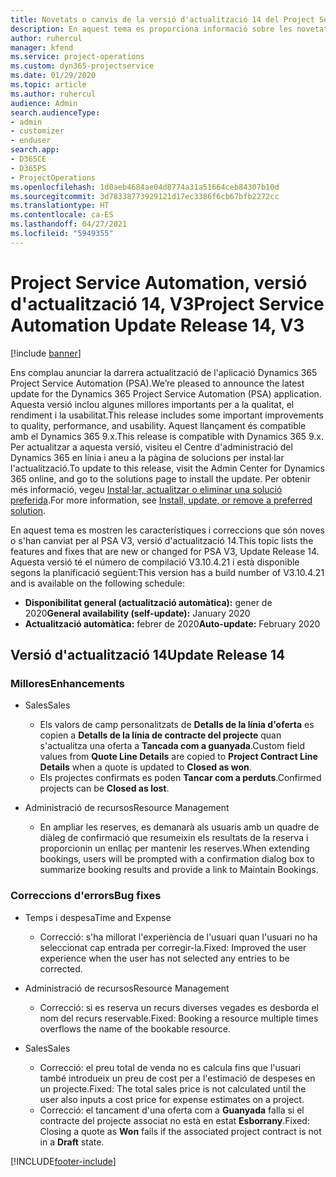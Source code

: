 ```yaml
---
title: Novetats o canvis de la versió d'actualització 14 del Project Service Automation, V3
description: En aquest tema es proporciona informació sobre les novetats a la versió d'actualització 14 del Project Service Automation, V3.
author: ruhercul
manager: kfend
ms.service: project-operations
ms.custom: dyn365-projectservice
ms.date: 01/29/2020
ms.topic: article
ms.author: ruhercul
audience: Admin
search.audienceType:
- admin
- customizer
- enduser
search.app:
- D365CE
- D365PS
- ProjectOperations
ms.openlocfilehash: 1d0aeb4684ae04d8774a31a51664ceb84307b10d
ms.sourcegitcommit: 3d78338773929121d17ec3386f6cb67bfb2272cc
ms.translationtype: HT
ms.contentlocale: ca-ES
ms.lasthandoff: 04/27/2021
ms.locfileid: "5949355"
---
```

# <a name="project-service-automation-update-release-14-v3"></a><span data-ttu-id="919e0-103">Project Service Automation, versió d'actualització 14, V3</span><span class="sxs-lookup"><span data-stu-id="919e0-103">Project Service Automation Update Release 14, V3</span></span>

[!include [banner](../includes/psa-now-project-operations.md)]

<span data-ttu-id="919e0-104">Ens complau anunciar la darrera actualització de l'aplicació Dynamics 365 Project Service Automation (PSA).</span><span class="sxs-lookup"><span data-stu-id="919e0-104">We’re pleased to announce the latest update for the Dynamics 365 Project Service Automation (PSA) application.</span></span> <span data-ttu-id="919e0-105">Aquesta versió inclou algunes millores importants per a la qualitat, el rendiment i la usabilitat.</span><span class="sxs-lookup"><span data-stu-id="919e0-105">This release includes some important improvements to quality, performance, and usability.</span></span> <span data-ttu-id="919e0-106">Aquest llançament és compatible amb el Dynamics 365 9.x.</span><span class="sxs-lookup"><span data-stu-id="919e0-106">This release is compatible with Dynamics 365 9.x.</span></span> <span data-ttu-id="919e0-107">Per actualitzar a aquesta versió, visiteu el Centre d'administració del Dynamics 365 en línia i aneu a la pàgina de solucions per instal·lar l'actualització.</span><span class="sxs-lookup"><span data-stu-id="919e0-107">To update to this release, visit the Admin Center for Dynamics 365 online, and go to the solutions page to install the update.</span></span> <span data-ttu-id="919e0-108">Per obtenir més informació, vegeu [Instal·lar, actualitzar o eliminar una solució preferida](/power-platform/admin/install-remove-preferred-solution).</span><span class="sxs-lookup"><span data-stu-id="919e0-108">For more information, see [Install, update, or remove a preferred solution](/power-platform/admin/install-remove-preferred-solution).</span></span>

<span data-ttu-id="919e0-109">En aquest tema es mostren les característiques i correccions que són noves o s'han canviat per al PSA V3, versió d'actualització 14.</span><span class="sxs-lookup"><span data-stu-id="919e0-109">This topic lists the features and fixes that are new or changed for PSA V3, Update Release 14.</span></span> <span data-ttu-id="919e0-110">Aquesta versió té el número de compilació V3.10.4.21 i està disponible segons la planificació següent:</span><span class="sxs-lookup"><span data-stu-id="919e0-110">This version has a build number of V3.10.4.21 and is available on the following schedule:</span></span>

- <span data-ttu-id="919e0-111">**Disponibilitat general (actualització automàtica):** gener de 2020</span><span class="sxs-lookup"><span data-stu-id="919e0-111">**General availability (self-update):** January 2020</span></span>
- <span data-ttu-id="919e0-112">**Actualització automàtica:** febrer de 2020</span><span class="sxs-lookup"><span data-stu-id="919e0-112">**Auto-update:** February 2020</span></span>

## <a name="update-release-14"></a><span data-ttu-id="919e0-113">Versió d'actualització 14</span><span class="sxs-lookup"><span data-stu-id="919e0-113">Update Release 14</span></span>

### <a name="enhancements"></a><span data-ttu-id="919e0-114">Millores</span><span class="sxs-lookup"><span data-stu-id="919e0-114">Enhancements</span></span>

- <span data-ttu-id="919e0-115">Sales</span><span class="sxs-lookup"><span data-stu-id="919e0-115">Sales</span></span>

     - <span data-ttu-id="919e0-116">Els valors de camp personalitzats de **Detalls de la línia d'oferta** es copien a **Detalls de la línia de contracte del projecte** quan s'actualitza una oferta a **Tancada com a guanyada**.</span><span class="sxs-lookup"><span data-stu-id="919e0-116">Custom field values from **Quote Line Details** are copied to **Project Contract Line Details** when a quote is updated to **Closed as won**.</span></span>
     - <span data-ttu-id="919e0-117">Els projectes confirmats es poden **Tancar com a perduts**.</span><span class="sxs-lookup"><span data-stu-id="919e0-117">Confirmed projects can be **Closed as lost**.</span></span>

- <span data-ttu-id="919e0-118">Administració de recursos</span><span class="sxs-lookup"><span data-stu-id="919e0-118">Resource Management</span></span>

     - <span data-ttu-id="919e0-119">En ampliar les reserves, es demanarà als usuaris amb un quadre de diàleg de confirmació que resumeixin els resultats de la reserva i proporcionin un enllaç per mantenir les reserves.</span><span class="sxs-lookup"><span data-stu-id="919e0-119">When extending bookings, users will be prompted with a confirmation dialog box to summarize booking results and provide a link to Maintain Bookings.</span></span>


### <a name="bug-fixes"></a><span data-ttu-id="919e0-120">Correccions d'errors</span><span class="sxs-lookup"><span data-stu-id="919e0-120">Bug fixes</span></span>

- <span data-ttu-id="919e0-121">Temps i despesa</span><span class="sxs-lookup"><span data-stu-id="919e0-121">Time and Expense</span></span>

     - <span data-ttu-id="919e0-122">Correcció: s'ha millorat l'experiència de l'usuari quan l'usuari no ha seleccionat cap entrada per corregir-la.</span><span class="sxs-lookup"><span data-stu-id="919e0-122">Fixed: Improved the user experience when the user has not selected any entries to be corrected.</span></span>

- <span data-ttu-id="919e0-123">Administració de recursos</span><span class="sxs-lookup"><span data-stu-id="919e0-123">Resource Management</span></span>

     - <span data-ttu-id="919e0-124">Correcció: si es reserva un recurs diverses vegades es desborda el nom del recurs reservable.</span><span class="sxs-lookup"><span data-stu-id="919e0-124">Fixed: Booking a resource multiple times overflows the name of the bookable resource.</span></span>

- <span data-ttu-id="919e0-125">Sales</span><span class="sxs-lookup"><span data-stu-id="919e0-125">Sales</span></span>

     - <span data-ttu-id="919e0-126">Correcció: el preu total de venda no es calcula fins que l'usuari també introdueix un preu de cost per a l'estimació de despeses en un projecte.</span><span class="sxs-lookup"><span data-stu-id="919e0-126">Fixed: The total sales price is not calculated until the user also inputs a cost price for expense estimates on a project.</span></span>
     - <span data-ttu-id="919e0-127">Correcció: el tancament d'una oferta com a **Guanyada** falla si el contracte del projecte associat no està en estat **Esborrany**.</span><span class="sxs-lookup"><span data-stu-id="919e0-127">Fixed: Closing a quote as **Won** fails if the associated project contract is not in a **Draft** state.</span></span>



[!INCLUDE[footer-include](../includes/footer-banner.md)]